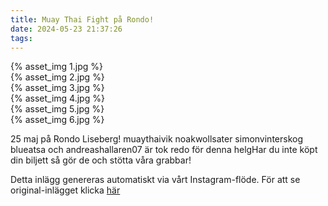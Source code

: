 ```yaml
---
title: Muay Thai Fight på Rondo!
date: 2024-05-23 21:37:26
tags:
---
```

<div class="postId" style="display: none;">ID: 18083939869459839</div>



<div
class="postCarouselContainer"
carousel-children="6"
>

<div class="carouselChild">
{% asset_img 1.jpg %}
</div>


<div class="carouselChild">
{% asset_img 2.jpg %}
</div>


<div class="carouselChild">
{% asset_img 3.jpg %}
</div>


<div class="carouselChild">
{% asset_img 4.jpg %}
</div>


<div class="carouselChild">
{% asset_img 5.jpg %}
</div>


<div class="carouselChild">
{% asset_img 6.jpg %}
</div>





</div>


25 maj på Rondo Liseberg! muaythaivik noakwollsater simonvinterskog blueatsa och andreashallaren07 är tok redo för denna helgHar du inte köpt din biljett så gör de och stötta våra grabbar!

<div class="automaticGeneratedPostDescription">
Detta inlägg genereras automatiskt via vårt Instagram-flöde. För att se original-inlägget klicka <a target="_blank" href="https://www.instagram.com/p/C7Uq5zetNqL/">här</a>
</div>
<br>
